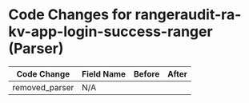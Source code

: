 # Code Changes for rangeraudit-ra-kv-app-login-success-ranger (Parser)

| Code Change | Field Name | Before | After |
|-------------|------------|--------|-------|
| removed_parser | N/A |  |  |